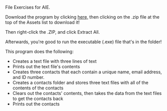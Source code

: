 File Exercises for AIE.

Download the program by clicking [here,](https://github.com/charlie-flynn/FileExercises/releases) then clicking on the .zip file at the top of the Assets list to download it!

Then right-click the .ZIP, and click Extract All.

Afterwards, you're good to run the executable (.exe) file that's in the folder!

This program does the following:
- Creates a text file with three lines of text
- Prints out the text file's contents
- Creates three contacts that each contain a unique name, email address, and ID number.
- Creates a contacts folder and stores three text files with all of the contents of the contacts
- Clears out the contacts' contents, then takes the data from the text files to get the contacts back
- Prints out the contacts
